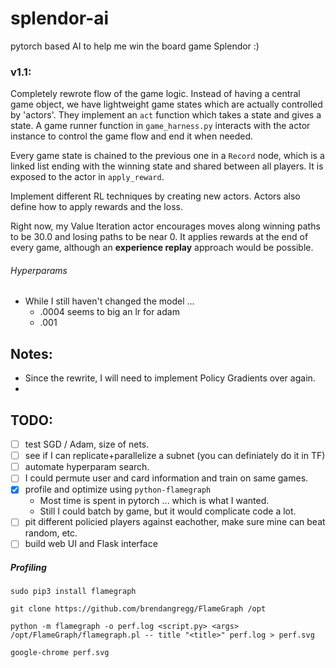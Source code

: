 # splendor-ai

pytorch based AI to help me win the board game Splendor :)

### v1.1:
Completely rewrote flow of the game logic. Instead of having a central game object, we have lightweight game states which are actually controlled by 'actors'. They implement an `act` function which takes a state and gives a state. A game runner function in `game_harness.py` interacts with the actor instance to control the game flow and end it when needed.

Every game state is chained to the previous one in a `Record` node, which is a linked list ending with the winning state and shared between all players. It is exposed to the actor in `apply_reward`.

Implement different RL techniques by creating new actors. Actors also define how to apply rewards and the loss.

Right now, my Value Iteration actor encourages moves along winning paths to be 30.0 and losing paths to be near 0. It applies rewards at the end of every game, although an **experience replay** approach would be possible.


###### Hyperparams
  - While I still haven't changed the model ...
     - .0004 seems to big an lr for adam
     - .001

## Notes:
  - Since the rewrite, I will need to implement Policy Gradients over again.
  - 

## TODO:
 - [ ] test SGD / Adam, size of nets.
 - [ ] see if I can replicate+parallelize a subnet (you can definiately do it in TF)
 - [ ] automate hyperparam search.
 - [ ] I could permute user and card information and train on same games.
 - [x] profile and optimize using `python-flamegraph`
     - Most time is spent in pytorch ... which is what I wanted.
     - Still I could batch by game, but it would complicate code a lot.
 - [ ] pit different policied players against eachother, make sure mine can beat random, etc.
 - [ ] build web UI and Flask interface

##### Profiling
```
sudo pip3 install flamegraph

git clone https://github.com/brendangregg/FlameGraph /opt

python -m flamegraph -o perf.log <script.py> <args>
/opt/FlameGraph/flamegraph.pl -- title "<title>" perf.log > perf.svg

google-chrome perf.svg
```
